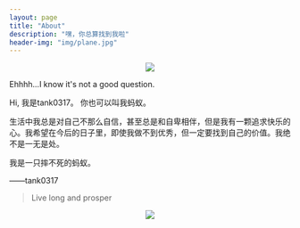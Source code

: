 ```yaml
---
layout: page
title: "About"
description: "嘿，你总算找到我啦"
header-img: "img/plane.jpg"
---
```


<center>
    <p><img src="tank0317.github.io/img/head.png" align="center"></p>
</center>

Ehhhh...I know it's not a good question.

Hi, 我是tank0317。 你也可以叫我蚂蚁。

生活中我总是对自己不那么自信，甚至总是和自卑相伴，但是我有一颗追求快乐的心。我希望在今后的日子里，即使我做不到优秀，但一定要找到自己的价值。我绝不是一无是处。

我是一只摔不死的蚂蚁。

——tank0317


> Live long and prosper

<center>
    <p><img src="http://dreamofbook.qiniudn.com/hacker.png" align="center"></p>
</center>
